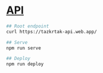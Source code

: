 # [API](https://tazkrtak-api.web.app/)

```bash
## Root endpoint
curl https://tazkrtak-api.web.app/

## Serve
npm run serve

## Deploy
npm run deploy
```
